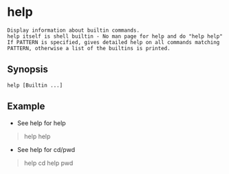 # help

    Display information about builtin commands.
    help itself is shell builtin - No man page for help and do "help help"
    If PATTERN is specified, gives detailed help on all commands matching PATTERN, otherwise a list of the builtins is printed.

## Synopsis

`help [Builtin ...]`

## Example

* See help for help

> help help

* See help for cd/pwd

> help cd
> help pwd
